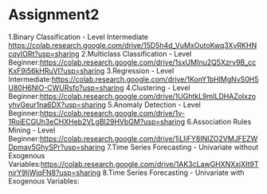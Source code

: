 # Assignment2

1.Binary Classification - Level Intermediate https://colab.research.google.com/drive/15D5h4d_VuMxOutoKwq3XyRKHNcqyIORt?usp=sharing
2.Multiclass Classification - Level Beginner:https://colab.research.google.com/drive/1sxUMInu2Q5Xzrv9B_ccKxF9i56kHRuVI?usp=sharing
3.Regression - Level Intermediate:https://colab.research.google.com/drive/1KonY1bHlMgNvS0H5U80H6NlO-CWURsfo?usp=sharing
4.Clustering - Level Beginner:https://colab.research.google.com/drive/1UGhtkL9mILDHAZolxzoyhvGeur1na6DX?usp=sharing
5.Anomaly Detection - Level Beginner:https://colab.research.google.com/drive/1v-1RoiECGUh3eCHXHeb2VLgBl29HVbGM?usp=sharing
6.Association Rules Mining - Level Beginner:https://colab.research.google.com/drive/1iLIjFY8INIZO2VMJFEZWDpmav5GhySPr?usp=sharing
7.Time Series Forecasting - Univariate without Exogenous Variables:https://colab.research.google.com/drive/1AK3cLawGHXNXxjXIt9TnirY9ljWjqFN8?usp=sharing
8.Time Series Forecasting - Univariate with Exogenous Variables:
